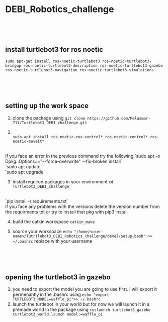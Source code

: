 # DEBI_Robotics_challenge

<br/>
<br/>
<br/>


## install turtlebot3 for ros noetic 
`sudo apt-get install ros-noetic-turtlebot3 ros-noetic-turtlebot3-bringup ros-noetic-turtlebot3-description ros-noetic-turtlebot3-gazebo ros-noetic-turtlebot3-navigation ros-noetic-turtlebot3-simulations`


<br/>
<br/>
<br/>


## setting up the work space

1) clone the package using 
`git clone https://github.com/Melasmar-711/Turtlebot3_DEBI_challenge.git`

2) <br/>`sudo apt install ros-noetic-ros-control* ros-noetic-control* ros-noetic-moveit*`
<br/>
if you face an error in the previous command try the following `sudo apt -o Dpkg::Options::="--force-overwrite" --fix-broken install`
<br/>
 `sudo apt update`
<br/>
 `sudo apt upgrade`
<br/>



3) install required packages in your environment `cd Turtlebot3_DEBI_challenge`
<br/>
`pip install -r requirements.txt`
<br/>
if you face any problems with the versions delete the version number from the requirments.txt or try to install that pkg with pip3 install


4) build the catkin workspace `catkin_make`

5) source your workspace `echo "/home/<user-name>/Tutrtlebot3_DEBI_Robotics_challenge/devel/setup.bash" >> ~/.bashrc` replace <user-name> with your username

<br/>
<br/>
<br/>



## opening the turtlebot3 in gazebo

1) you need to export the model you are going to use first. i will export it permenantly in the .bashrc using `echo "export TURTLEBOT3_MODEL=waffle_pi">> ~/.bashrc`
2) launch the turtlebot in your world but for now we will launch it in a premade world in the package using `roslaunch turtlebot3_gazebo turtlebot3_world.launch model:=waffle_pi`

